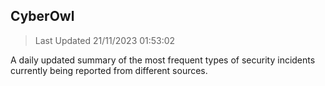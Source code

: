 ## CyberOwl 
> Last Updated 21/11/2023 01:53:02 


A daily updated summary of the most frequent types of security incidents currently being reported from different sources.

